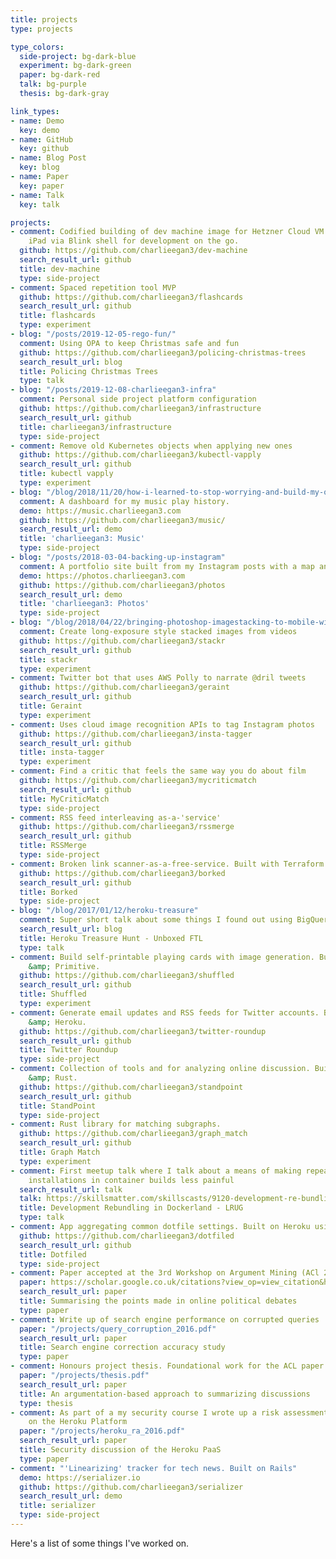 ```yaml
---
title: projects
type: projects

type_colors:
  side-project: bg-dark-blue
  experiment: bg-dark-green
  paper: bg-dark-red
  talk: bg-purple
  thesis: bg-dark-gray

link_types:
- name: Demo
  key: demo
- name: GitHub
  key: github
- name: Blog Post
  key: blog
- name: Paper
  key: paper
- name: Talk
  key: talk

projects:
- comment: Codified building of dev machine image for Hetzner Cloud VM. Used from
    iPad via Blink shell for development on the go.
  github: https://github.com/charlieegan3/dev-machine
  search_result_url: github
  title: dev-machine
  type: side-project
- comment: Spaced repetition tool MVP
  github: https://github.com/charlieegan3/flashcards
  search_result_url: github
  title: flashcards
  type: experiment
- blog: "/posts/2019-12-05-rego-fun/"
  comment: Using OPA to keep Christmas safe and fun
  github: https://github.com/charlieegan3/policing-christmas-trees
  search_result_url: blog
  title: Policing Christmas Trees
  type: talk
- blog: "/posts/2019-12-08-charlieegan3-infra"
  comment: Personal side project platform configuration
  github: https://github.com/charlieegan3/infrastructure
  search_result_url: github
  title: charlieegan3/infrastructure
  type: side-project
- comment: Remove old Kubernetes objects when applying new ones
  github: https://github.com/charlieegan3/kubectl-vapply
  search_result_url: github
  title: kubectl vapply
  type: experiment
- blog: "/blog/2018/11/20/how-i-learned-to-stop-worrying-and-build-my-own-lastfm"
  comment: A dashboard for my music play history.
  demo: https://music.charlieegan3.com
  github: https://github.com/charlieegan3/music/
  search_result_url: demo
  title: 'charlieegan3: Music'
  type: side-project
- blog: "/posts/2018-03-04-backing-up-instagram"
  comment: A portfolio site built from my Instagram posts with a map and calendar.
  demo: https://photos.charlieegan3.com
  github: https://github.com/charlieegan3/photos
  search_result_url: demo
  title: 'charlieegan3: Photos'
  type: side-project
- blog: "/blog/2018/04/22/bringing-photoshop-imagestacking-to-mobile-with-ffmpeg-hugin-imagemagick-hypersh"
  comment: Create long-exposure style stacked images from videos
  github: https://github.com/charlieegan3/stackr
  search_result_url: github
  title: stackr
  type: experiment
- comment: Twitter bot that uses AWS Polly to narrate @dril tweets
  github: https://github.com/charlieegan3/geraint
  search_result_url: github
  title: Geraint
  type: experiment
- comment: Uses cloud image recognition APIs to tag Instagram photos
  github: https://github.com/charlieegan3/insta-tagger
  search_result_url: github
  title: insta-tagger
  type: experiment
- comment: Find a critic that feels the same way you do about film
  github: https://github.com/charlieegan3/mycriticmatch
  search_result_url: github
  title: MyCriticMatch
  type: side-project
- comment: RSS feed interleaving as-a-'service'
  github: https://github.com/charlieegan3/rssmerge
  search_result_url: github
  title: RSSMerge
  type: side-project
- comment: Broken link scanner-as-a-free-service. Built with Terraform
  github: https://github.com/charlieegan3/borked
  search_result_url: github
  title: Borked
  type: side-project
- blog: "/blog/2017/01/12/heroku-treasure"
  comment: Super short talk about some things I found out using BigQuery
  search_result_url: blog
  title: Heroku Treasure Hunt - Unboxed FTL
  type: talk
- comment: Build self-printable playing cards with image generation. Built with Rails
    &amp; Primitive.
  github: https://github.com/charlieegan3/shuffled
  search_result_url: github
  title: Shuffled
  type: experiment
- comment: Generate email updates and RSS feeds for Twitter accounts. Built on Rails
    &amp; Heroku.
  github: https://github.com/charlieegan3/twitter-roundup
  search_result_url: github
  title: Twitter Roundup
  type: side-project
- comment: Collection of tools and for analyzing online discussion. Built with Rails
    &amp; Rust.
  github: https://github.com/charlieegan3/standpoint
  search_result_url: github
  title: StandPoint
  type: side-project
- comment: Rust library for matching subgraphs.
  github: https://github.com/charlieegan3/graph_match
  search_result_url: github
  title: Graph Match
  type: experiment
- comment: First meetup talk where I talk about a means of making repeated bundle
    installations in container builds less painful
  search_result_url: talk
  talk: https://skillsmatter.com/skillscasts/9120-development-re-bundling-in-dockerland
  title: Development Rebundling in Dockerland - LRUG
  type: talk
- comment: App aggregating common dotfile settings. Built on Heroku using Go.
  github: https://github.com/charlieegan3/dotfiled
  search_result_url: github
  title: Dotfiled
  type: side-project
- comment: Paper accepted at the 3rd Workshop on Argument Mining (ACl 2016)
  paper: https://scholar.google.co.uk/citations?view_op=view_citation&hl=en&user=pqb-ZNAAAAAJ&citation_for_view=pqb-ZNAAAAAJ:u5HHmVD_uO8C
  search_result_url: paper
  title: Summarising the points made in online political debates
  type: paper
- comment: Write up of search engine performance on corrupted queries
  paper: "/projects/query_corruption_2016.pdf"
  search_result_url: paper
  title: Search engine correction accuracy study
  type: paper
- comment: Honours project thesis. Foundational work for the ACL paper
  paper: "/projects/thesis.pdf"
  search_result_url: paper
  title: An argumentation-based approach to summarizing discussions
  type: thesis
- comment: As part of a my security course I wrote up a risk assessment of hosting
    on the Heroku Platform
  paper: "/projects/heroku_ra_2016.pdf"
  search_result_url: paper
  title: Security discussion of the Heroku PaaS
  type: paper
- comment: "'Linearizing' tracker for tech news. Built on Rails"
  demo: https://serializer.io
  github: https://github.com/charlieegan3/serializer
  search_result_url: demo
  title: serializer
  type: side-project
---
```


Here's a list of some things I've worked on.
